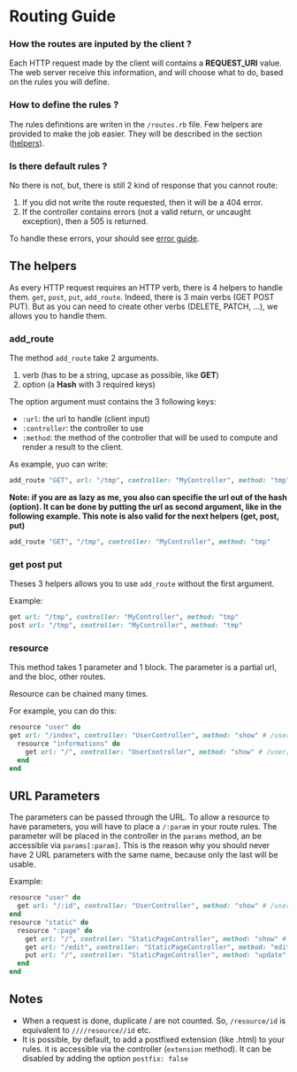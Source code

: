 # Routing Guide

### How the routes are inputed by the client ?
Each HTTP request made by the client will contains a **REQUEST_URI** value.
The web server receive this information, and will choose what to do,
based on the rules you will define.

### How to define the rules ?
The rules definitions are writen in the ``/routes.rb`` file.
Few helpers are provided to make the job easier.
They will be described in the section ([helpers](#the-helpers)).

### Is there default rules ?
No there is not, but, there is still 2 kind of response that you cannot route:

1. If you did not write the route requested, then it will be a 404 error.
2. If the controller contains errors (not a valid return, or uncaught exception), then a 505 is returned.

To handle these errors, your should see [error guide](GUIDE_ERRORS.md).


## The helpers
As every HTTP request requires an HTTP verb, there is 4 helpers to handle them.
``get``, ``post``, ``put``, ``add_route``. Indeed, there is 3 main verbs (GET POST PUT).
But as you can need to create other verbs (DELETE, PATCH, ...), we allows you to handle them.

### add_route
The method ``add_route`` take 2 arguments.

1. verb (has to be a string, upcase as possible, like **GET**)
2. option (a **Hash** with 3 required keys)

The option argument must contains the 3 following keys:

- ``:url``: the url to handle (client input)
- ``:controller``: the controller to use
- ``:method``: the method of the controller that will be used to compute and render a result to the client.

As example, yuo can write:
```ruby
add_route "GET", url: "/tmp", controller: "MyController", method: "tmp"
```

**Note: if you are as lazy as me, you also can specifie the url out of the hash (option).
It can be done by putting the url as second argument, like in the following example.
This note is also valid for the next helpers (get, post, put)**
```ruby
add_route "GET", "/tmp", controller: "MyController", method: "tmp"
```

### get post put
Theses 3 helpers allows you to use ``add_route`` without the first argument.

Example:
```ruby
get url: "/tmp", controller: "MyController", method: "tmp"
post url: "/tmp", controller: "MyController", method: "tmp"
```
### resource
This method takes 1 parameter and 1 block.
The parameter is a partial url, and the bloc, other routes.

Resource can be chained many times.

For example, you can do this:
```ruby
resource "user" do
get url: "/index", controller: "UserController", method: "show" # /user/index
  resource "informations" do
    get url: "/", controller: "UserController", method: "show" # /user/informations/
  end
end
```

## URL Parameters
The parameters can be passed through the URL. To allow a resource to have
parameters, you will have to place a  ``/:param`` in your route rules. The
parameter will be placed in the controller in the ``params`` method, an be
accessible via ``params[:param]``. This is the reason why you should never
have 2 URL parameters with the same name, because only the last will be usable.

Example:
```ruby
resource "user" do
  get url: "/:id", controller: "UserController", method: "show" # /user/(anything)
end
resource "static" do
  resource ":page" do
    get url: "/", controller: "StaticPageController", method: "show" # /static/(anything)
    get url: "/edit", controller: "StaticPageController", method: "edit" # /static/(anything)/edit
    put url: "/", controller: "StaticPageController", method: "update" # /static/(anything)
  end
end
```

## Notes

* When a request is done, duplicate / are not counted. So, ``/resource/id`` is equivalent to ``////resource//id`` etc.
* It is possible, by default, to add a postfixed extension (like .html) to your rules.
	it is accessible via the controller (``extension`` method). It can be disabled by adding the option ``postfix: false``
